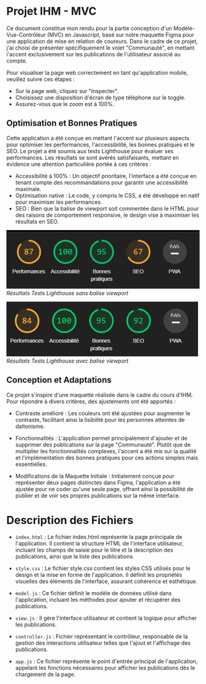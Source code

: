 # Projet IHM - MVC 
Ce document constitue mon rendu pour la partie conception d'un Modèle-Vue-Contrôleur (MVC) en Javascript, basé sur notre maquette Figma pour une application de mise en relation de coureurs. Dans le cadre de ce projet, j'ai choisi de présenter spécifiquement le volet "Communauté", en mettant l'accent exclusivement sur les publications de l'utilisateur associé au compte.

Pour visualiser la page web correctement en tant qu'application mobile, veuillez suivre ces étapes :

- Sur la page web, cliquez sur "Inspecter".
- Choisissez une disposition d'écran de type téléphone sur le toggle.
- Assurez-vous que le zoom est à 100%.

## Optimisation et Bonnes Pratiques
Cette application a été conçue en mettant l'accent sur plusieurs aspects pour optimiser les performances, l'accessibilité, les bonnes pratiques et le SEO.
Le projet a été soumis aux tests Lighthouse pour évaluer ses performances. Les résultats se sont avérés satisfaisants, mettant en évidence une attention particulière portée à ces critères :

- Accessibilité à 100% : Un objectif prioritaire, l'interface a été conçue en tenant compte des recommandations pour garantir une accessibilité maximale.
- Optimisation native : Le code, y compris le CSS, a été développé en natif pour maximiser les performances.
- SEO : Bien que la balise de viewport soit commentée dans le HTML pour des raisons de comportement responsive, le design vise à maximiser les résultats en SEO.

![Résultats Tests Lighthouse sans balise viewport](./img/sans-viewport.png)
*Résultats Tests Lighthouse sans balise viewport*

![Résultats Tests Lighthouse avec balise viewport](./img/avec-viewport.png)
*Résultats Tests Lighthouse avec balise viewport*


## Conception et Adaptations
Ce projet s'inspire d'une maquette réalisée dans le cadre du cours d'IHM. Pour répondre à divers critères, des ajustements ont été apportés :

- Contraste amélioré : Les couleurs ont été ajustées pour augmenter le contraste, facilitant ainsi la lisibilité pour les personnes atteintes de daltonisme.

- Fonctionnalités : L'application permet principalement d'ajouter et de supprimer des publications sur la page "Communauté". Plutôt que de multiplier les fonctionnalités complexes, l'accent a été mis sur la qualité et l'implémentation des bonnes pratiques pour ces actions simples mais essentielles.

- Modifications de la Maquette Initiale : Initialement conçue pour représenter deux pages distinctes dans Figma, l'application a été ajustée pour ne coder qu'une seule page, offrant ainsi la possibilité de publier et de voir ses propres publications sur la même interface.

# Description des Fichiers
- `index.html` : Le fichier index.html représente la page principale de l'application. Il contient la structure HTML de l'interface utilisateur, incluant les champs de saisie pour le titre et la description des publications, ainsi que la liste des publications.

- `style.css` : Le fichier style.css contient les styles CSS utilisés pour le design et la mise en forme de l'application. Il définit les propriétés visuelles des éléments de l'interface, assurant cohérence et esthétique.

- `model.js` : Ce fichier définit le modèle de données utilisé dans l'application, incluant les méthodes pour ajouter et récupérer des publications.
- `view.js` : Il gère l'interface utilisateur et contient la logique pour afficher les publications.
- `controller.js` : Fichier représentant le contrôleur, responsable de la gestion des interactions utilisateur telles que l'ajout et l'affichage des publications.
- `app.js` : Ce fichier représente le point d'entrée principal de l'application, appelant les fonctions nécessaires pour afficher les publications dès le chargement de la page.

